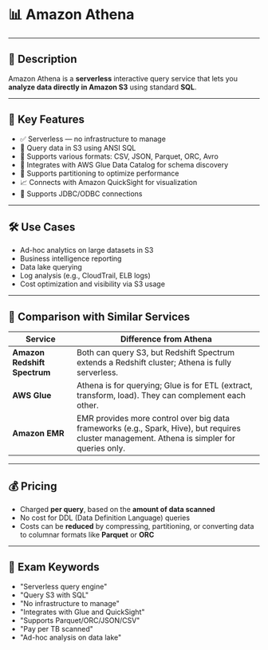# 📊 Amazon Athena

---

## 📌 Description  
Amazon Athena is a **serverless** interactive query service that lets you **analyze data directly in Amazon S3** using standard **SQL**.

---

## 🚀 Key Features  
- ✅ Serverless — no infrastructure to manage  
- 🔎 Query data in S3 using ANSI SQL  
- 📁 Supports various formats: CSV, JSON, Parquet, ORC, Avro  
- 🧠 Integrates with AWS Glue Data Catalog for schema discovery  
- 🔄 Supports partitioning to optimize performance  
- 📈 Connects with Amazon QuickSight for visualization  
- 🔌 Supports JDBC/ODBC connections  

---

## 🛠️ Use Cases  
- Ad-hoc analytics on large datasets in S3  
- Business intelligence reporting  
- Data lake querying  
- Log analysis (e.g., CloudTrail, ELB logs)  
- Cost optimization and visibility via S3 usage  

---

## 🔁 Comparison with Similar Services  

| Service               | Difference from Athena                                                                 |
|-----------------------|----------------------------------------------------------------------------------------|
| **Amazon Redshift Spectrum** | Both can query S3, but Redshift Spectrum extends a Redshift cluster; Athena is fully serverless. |
| **AWS Glue**               | Athena is for querying; Glue is for ETL (extract, transform, load). They can complement each other. |
| **Amazon EMR**             | EMR provides more control over big data frameworks (e.g., Spark, Hive), but requires cluster management. Athena is simpler for queries only. |

---

## 💰 Pricing  
- Charged **per query**, based on the **amount of data scanned**  
- No cost for DDL (Data Definition Language) queries  
- Costs can be **reduced** by compressing, partitioning, or converting data to columnar formats like **Parquet** or **ORC**

---

## 🧠 Exam Keywords  
- "Serverless query engine"  
- "Query S3 with SQL"  
- "No infrastructure to manage"  
- "Integrates with Glue and QuickSight"  
- "Supports Parquet/ORC/JSON/CSV"  
- "Pay per TB scanned"  
- "Ad-hoc analysis on data lake"
